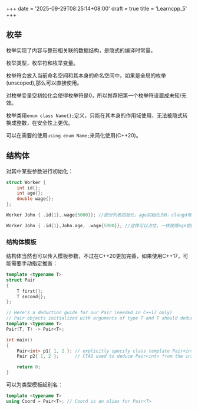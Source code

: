 +++
date = '2025-09-29T08:25:14+08:00'
draft = true
title = 'Learncpp_5'
+++

## 枚举

枚举实现了内容与整形相关联的数据结构，是隐式的编译时常量。

枚举类型，枚举符和枚举变量。

枚举符会放入当前命名空间和其本身的命名空间中，如果是全局的枚举(unscoped),那么可以直接使用。

对枚举变量空初始化会使得枚举符是0，所以推荐把第一个枚举符设置成未知/无效。

枚举类用`enum class Name{};`定义，只能在其本身的作用域使用，无法被隐式转换成整数，在安全性上更优。

可以在需要的使用`using enum Name;`来简化使用(C++20)。

## 结构体

对其中某些参数进行初始化：

```cpp
struct Worker {
    int id{};
    int age{};
    double wage{};
};

Worker John { .id{1},.wage{5000}}; //部分列表初始化，age初始化为0，clangd有bug会警告

Worker John { .id{1},John.age, .wage{5000}}; //这样可以占位，一样使得age初始化为0
```

### 结构体模板

结构体当然也可以传入模板参数，不过在C++20更加完善，如果使用C++17，可能需要手动指定推断：

```cpp
template <typename T>
struct Pair
{
    T first{};
    T second{};
};

// Here's a deduction guide for our Pair (needed in C++17 only)
// Pair objects initialized with arguments of type T and T should deduce to Pair<T>
template <typename T>
Pair(T, T) -> Pair<T>;

int main()
{
    Pair<int> p1{ 1, 2 }; // explicitly specify class template Pair<int> (C++11 onward)
    Pair p2{ 1, 2 };      // CTAD used to deduce Pair<int> from the initializers (C++17)

    return 0;
}
```

可以为类型模板起别名：

```cpp
template <typename T>
using Coord = Pair<T>; // Coord is an alias for Pair<T>
```

